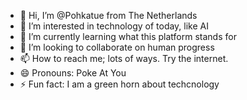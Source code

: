 - 👋 Hi, I’m @Pohkatue from The Netherlands
- 👀 I’m interested in technology of today, like AI
- 🌱 I’m currently learning what this platform stands for
- 💞️ I’m looking to collaborate on human progress
- 📫 How to reach me; lots of ways. Try the internet.
- 😄 Pronouns: Poke At You
- ⚡ Fun fact: I am a green horn about techcnology
<!---
Pohkatue/Pohkatue is a ✨ special ✨ repository because its `README.md` (this file) appears on your GitHub profile.
You can click the Preview link to take a look at your changes.
--->
